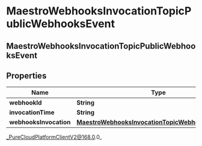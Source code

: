 # MaestroWebhooksInvocationTopicPublicWebhooksEvent

## MaestroWebhooksInvocationTopicPublicWebhooksEvent

## Properties

|Name | Type | Description | Notes|
|------------ | ------------- | ------------- | -------------|
| **webhookId** | **String** |  | [optional] |
| **invocationTime** | **String** |  | [optional] |
| **webhooksInvocation** | [**MaestroWebhooksInvocationTopicWebhooksInvocation**](MaestroWebhooksInvocationTopicWebhooksInvocation) |  | [optional] |



_PureCloudPlatformClientV2@168.0.0_
